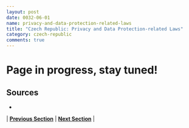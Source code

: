 ```yaml
---
layout: post
date: 0032-06-01
name: privacy-and-data-protection-related-laws
title: "Czech Republic: Privacy and Data Protection-related Laws"
category: czech-republic
comments: true
---
```


# Page in progress, stay tuned!

Sources
---
- 

| **[Previous Section](https://neo-project.github.io/global-blockchain-compliance-hub//czech-republic/czech-republic-securities-related-laws.html)** | **[Next Section](https://neo-project.github.io/global-blockchain-compliance-hub//czech-republic/czech-republic-final-liability.html)** |
